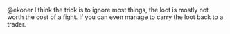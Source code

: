 @ekoner I think the trick is to ignore most things, the loot is mostly not worth the cost of a fight. If you can even manage to carry the loot back to a trader.